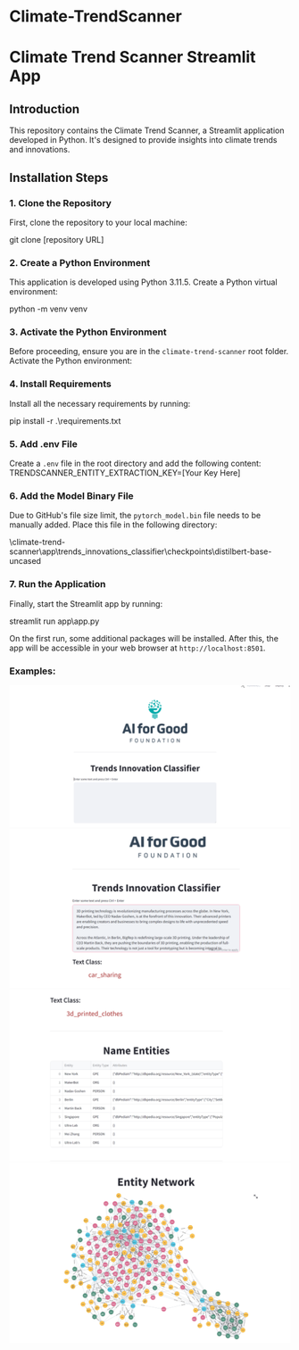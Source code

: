 # Climate-TrendScanner

# Climate Trend Scanner Streamlit App

## Introduction
This repository contains the Climate Trend Scanner, a Streamlit application developed in Python. It's designed to provide insights into climate trends and innovations.

## Installation Steps

### 1. Clone the Repository
First, clone the repository to your local machine:

git clone [repository URL]


### 2. Create a Python Environment
This application is developed using Python 3.11.5. Create a Python virtual environment:

python -m venv venv


### 3. Activate the Python Environment
Before proceeding, ensure you are in the `climate-trend-scanner` root folder. Activate the Python environment:


### 4. Install Requirements
Install all the necessary requirements by running:

pip install -r .\requirements.txt


### 5. Add .env File
Create a `.env` file in the root directory and add the following content:
TRENDSCANNER_ENTITY_EXTRACTION_KEY=[Your Key Here]



### 6. Add the Model Binary File
Due to GitHub's file size limit, the `pytorch_model.bin` file needs to be manually added. Place this file in the following directory:

\climate-trend-scanner\app\trends_innovations_classifier\checkpoints\distilbert-base-uncased


### 7. Run the Application
Finally, start the Streamlit app by running:

streamlit run app\app.py


On the first run, some additional packages will be installed. After this, the app will be accessible in your web browser at `http://localhost:8501`.

### Examples:
![Example1 Image](assets/example1.png)
![Example2 Image](assets/example2.png)
![Example3 Image](assets/example3.png)
![Example4 Image](assets/example4.png)
